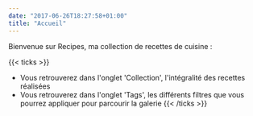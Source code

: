 ```yaml
---
date: "2017-06-26T18:27:58+01:00"
title: "Accueil"
---
```


Bienvenue sur Recipes, ma collection de recettes de cuisine :

{{< ticks >}}
* Vous retrouverez dans l'onglet 'Collection', l'intégralité des recettes réalisées
* Vous retrouverez dans l'onglet 'Tags', les différents filtres que vous pourrez appliquer pour parcourir la galerie
{{< /ticks >}}
